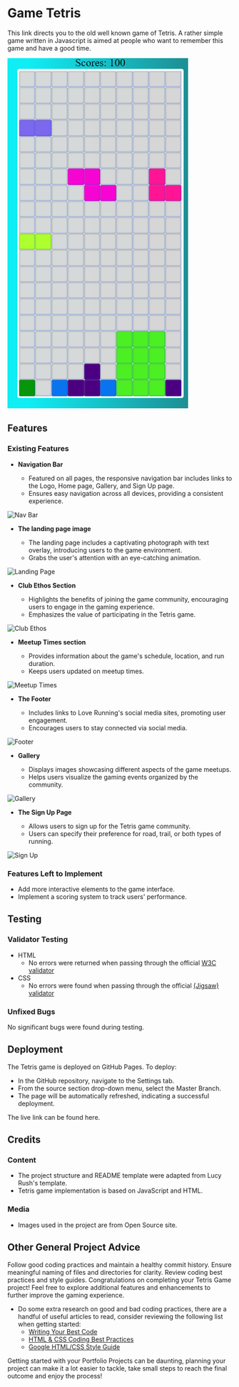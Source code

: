 # Game Tetris

This link directs you to the old well known game of Tetris. 
A rather simple game written in Javascript is aimed at people who want to remember this game and have a good time.

![Main page](https://github.com/lazoriks/Game-JS/blob/main/img/bug.png)

## Features 

### Existing Features

- __Navigation Bar__

  + Featured on all pages, the responsive navigation bar includes links to the Logo, Home page, Gallery, and Sign Up page.
  + Ensures easy navigation across all devices, providing a consistent experience.

![Nav Bar](https://github.com/lucyrush/readme-template/blob/master/media/love_running_nav.png)


- __The landing page image__

  - The landing page includes a captivating photograph with text overlay, introducing users to the game environment.
  - Grabs the user's attention with an eye-catching animation.

![Landing Page](https://github.com/lucyrush/readme-template/blob/master/media/love_running_landing.png)

- __Club Ethos Section__

  - Highlights the benefits of joining the game community, encouraging users to engage in the gaming experience.
  - Emphasizes the value of participating in the Tetris game. 

![Club Ethos](https://github.com/lucyrush/readme-template/blob/master/media/love_running_ethos.png)

- __Meetup Times section__

  - Provides information about the game's schedule, location, and run duration.
  - Keeps users updated on meetup times.

![Meetup Times](https://github.com/lucyrush/readme-template/blob/master/media/love_running_times.png)

- __The Footer__ 

  - Includes links to Love Running's social media sites, promoting user engagement.
  - Encourages users to stay connected via social media.

![Footer](https://github.com/lucyrush/readme-template/blob/master/media/love_running_footer.png)

- __Gallery__

  - Displays images showcasing different aspects of the game meetups.
  - Helps users visualize the gaming events organized by the community. 

![Gallery](https://github.com/lucyrush/readme-template/blob/master/media/love_running_gallery.png)

- __The Sign Up Page__

  - Allows users to sign up for the Tetris game community.
  - Users can specify their preference for road, trail, or both types of running.
    
![Sign Up](https://github.com/lucyrush/readme-template/blob/master/media/love_running_signup.png)


### Features Left to Implement

- Add more interactive elements to the game interface.
- Implement a scoring system to track users' performance.

## Testing 

### Validator Testing 

- HTML
  - No errors were returned when passing through the official  [W3C validator](https://validator.w3.org/nu/?doc=https%3A%2F%2Fcode-institute-org.github.io%2Flove-running-2.0%2Findex.html)
- CSS
  - No errors were found when passing through the official [(Jigsaw) validator](https://jigsaw.w3.org/css-validator/validator?uri=https%3A%2F%2Fvalidator.w3.org%2Fnu%2F%3Fdoc%3Dhttps%253A%252F%252Fcode-institute-org.github.io%252Flove-running-2.0%252Findex.html&profile=css3svg&usermedium=all&warning=1&vextwarning=&lang=en#css)

### Unfixed Bugs

No significant bugs were found during testing.

## Deployment

The Tetris game is deployed on GitHub Pages. To deploy:

- In the GitHub repository, navigate to the Settings tab.
- From the source section drop-down menu, select the Master Branch.
- The page will be automatically refreshed, indicating a successful deployment.

The live link can be found here.


## Credits 

### Content 

- The project structure and README template were adapted from Lucy Rush's template.
- Tetris game implementation is based on JavaScript and HTML.

### Media

- Images used in the project are from Open Source site.

## Other General Project Advice

Follow good coding practices and maintain a healthy commit history.
Ensure meaningful naming of files and directories for clarity.
Review coding best practices and style guides.
Congratulations on completing your Tetris Game project! Feel free to explore additional features and enhancements to further improve the gaming experience.

- Do some extra research on good and bad coding practices, there are a handful of useful articles to read, consider reviewing the following list when getting started:
  - [Writing Your Best Code](https://learn.shayhowe.com/html-css/writing-your-best-code/)
  - [HTML & CSS Coding Best Practices](https://medium.com/@inceptiondj.info/html-css-coding-best-practice-fadb9870a00f)
  - [Google HTML/CSS Style Guide](https://google.github.io/styleguide/htmlcssguide.html#General)

Getting started with your Portfolio Projects can be daunting, planning your project can make it a lot easier to tackle, take small steps to reach the final outcome and enjoy the process! 
